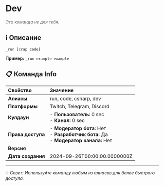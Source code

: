 # Dev

<span style="color: #666; font-style: italic;">Эта команда не для тебя.</span>

## ℹ️ Описание

`_run [crap code]`

**Пример:** `_run example example`

## 📋 Команда Info

| **Свойство** | **Значение** |
|:----------------|:----------------|
| **Алиасы** | run, code, csharp, dev |
| **Платформы** | Twitch, Telegram, Discord |
| **Кулдаун** | - **Пользователь:** 0 sec<br> - **Канал:** 0 sec |
| **Права доступа** | - **Модератор бота:** Нет<br> - **Разработчик бота:** Да<br> - **Модератор канала:** Нет |
| **Версия** |  |
| **Дата создания** | 2024-09-26T00:00:00.0000000Z |

---

💡 *Совет: Используйте команду любым из алиасов для более быстрого доступа.*
